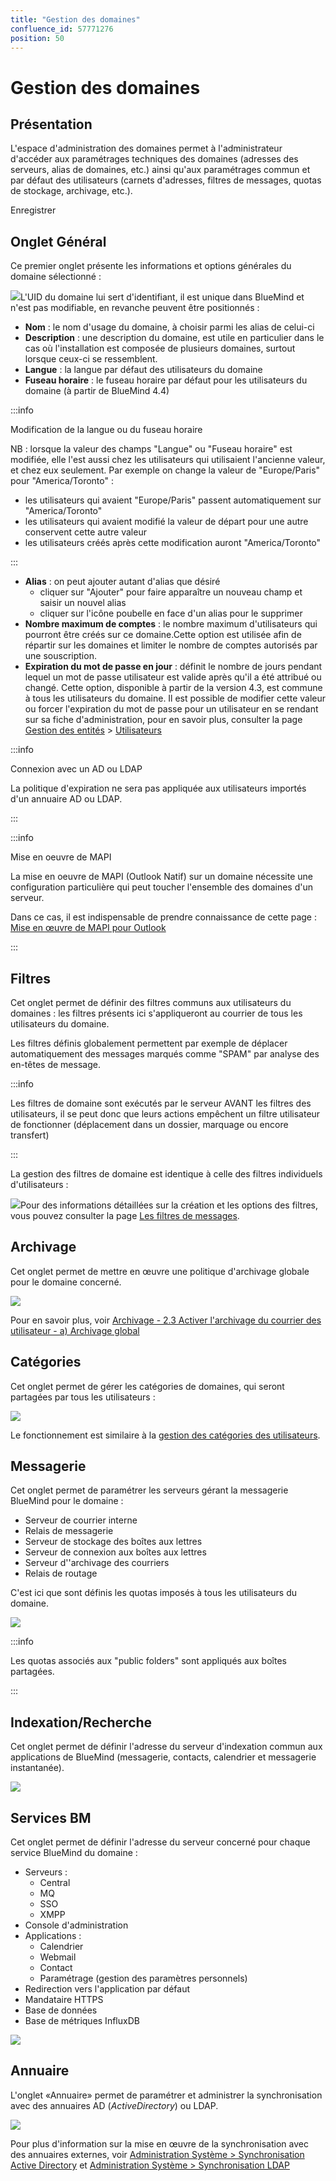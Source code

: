 ```yaml
---
title: "Gestion des domaines"
confluence_id: 57771276
position: 50
---
```

# Gestion des domaines


## Présentation

L'espace d'administration des domaines permet à l'administrateur d'accéder aux paramétrages techniques des domaines (adresses des serveurs, alias de domaines, etc.) ainsi qu'aux paramétrages commun et par défaut des utilisateurs (carnets d'adresses, filtres de messages, quotas de stockage, archivage, etc.).


Enregistrer


## Onglet Général

Ce premier onglet présente les informations et options générales du domaine sélectionné :

![](../../../attachments/57771276/66096447.png)L'UID du domaine lui sert d'identifiant, il est unique dans BlueMind et n'est pas modifiable, en revanche peuvent être positionnés :

- **Nom** : le nom d'usage du domaine, à choisir parmi les alias de celui-ci
- **Description** : une description du domaine, est utile en particulier dans le cas où l'installation est composée de plusieurs domaines, surtout lorsque ceux-ci se ressemblent.
- **Langue** : la langue par défaut des utilisateurs du domaine
- **Fuseau horaire** : le fuseau horaire par défaut pour les utilisateurs du domaine (à partir de BlueMind 4.4)


:::info

Modification de la langue ou du fuseau horaire

NB : lorsque la valeur des champs "Langue" ou "Fuseau horaire" est modifiée, elle l'est aussi chez les utilisateurs qui utilisaient l'ancienne valeur, et chez eux seulement.
Par exemple on change la valeur de "Europe/Paris" pour "America/Toronto" :

- les utilisateurs qui avaient "Europe/Paris" passent automatiquement sur "America/Toronto"
- les utilisateurs qui avaient modifié la valeur de départ pour une autre conservent cette autre valeur
- les utilisateurs créés après cette modification auront "America/Toronto"


:::

- **Alias** : on peut ajouter autant d'alias que désiré
    - cliquer sur "Ajouter" pour faire apparaître un nouveau champ et saisir un nouvel alias
    - cliquer sur l'icône poubelle en face d'un alias pour le supprimer
- **Nombre maximum de comptes** : le nombre maximum d'utilisateurs qui pourront être créés sur ce domaine.Cette option est utilisée afin de répartir sur les domaines et limiter le nombre de comptes autorisés par une souscription.
- **Expiration du mot de passe en jour** : définit le nombre de jours pendant lequel un mot de passe utilisateur est valide après qu'il a été attribué ou changé.
Cette option, disponible à partir de la version 4.3, est commune à tous les utilisateurs du domaine. Il est possible de modifier cette valeur ou forcer l'expiration du mot de passe pour un utilisateur en se rendant sur sa fiche d'administration, pour en savoir plus, consulter la page [Gestion des entités](/Guide_de_l_administrateur/Gestion_des_entités/) > [Utilisateurs](/Guide_de_l_administrateur/Gestion_des_entités/Utilisateurs/)


:::info

Connexion avec un AD ou LDAP

La politique d'expiration ne sera pas appliquée aux utilisateurs importés d'un annuaire AD ou LDAP.

:::


:::info

Mise en oeuvre de MAPI

La mise en oeuvre de MAPI (Outlook Natif) sur un domaine nécessite une configuration particulière qui peut toucher l'ensemble des domaines d'un serveur.

Dans ce cas, il est indispensable de prendre connaissance de cette page : [Mise en œuvre de MAPI pour Outlook](/Guide_de_l_administrateur/La_souscription_BlueMind/Mise_en_œuvre_de_MAPI_pour_Outlook/)

:::

## Filtres

Cet onglet permet de définir des filtres communs aux utilisateurs du domaines : les filtres présents ici s'appliqueront au courrier de tous les utilisateurs du domaine.

Les filtres définis globalement permettent par exemple de déplacer automatiquement des messages marqués comme "SPAM" par analyse des en-têtes de message.


:::info

Les filtres de domaine sont exécutés par le serveur AVANT les filtres des utilisateurs, il se peut donc que leurs actions empêchent un filtre utilisateur de fonctionner (déplacement dans un dossier, marquage ou encore transfert)

:::

La gestion des filtres de domaine est identique à celle des filtres individuels d'utilisateurs :

![](../../../attachments/57771276/66096450.png)Pour des informations détaillées sur la création et les options des filtres, vous pouvez consulter la page [Les filtres de messages](/Guide_de_l_utilisateur/La_messagerie/Les_filtres_de_messages/).

## Archivage

Cet onglet permet de mettre en œuvre une politique d'archivage globale pour le domaine concerné.

![](../../../attachments/57771276/66096453.png)

Pour en savoir plus, voir [Archivage - 2.3 Activer l'archivage du courrier des utilisateur - a) Archivage global](/Guide_de_l_administrateur/Configuration/Archivage/)

## Catégories

Cet onglet permet de gérer les catégories de domaines, qui seront partagées par tous les utilisateurs :

![](../../../attachments/57771276/66096448.png)

Le fonctionnement est similaire à la [gestion des catégories des utilisateurs](/Guide_de_l_utilisateur/Les_catégories_tags_/).

## Messagerie

Cet onglet permet de paramétrer les serveurs gérant la messagerie BlueMind pour le domaine :

- Serveur de courrier interne
- Relais de messagerie
- Serveur de stockage des boîtes aux lettres
- Serveur de connexion aux boîtes aux lettres
- Serveur d''archivage des courriers
- Relais de routage


C'est ici que sont définis les quotas imposés à tous les utilisateurs du domaine.

![](../../../attachments/57771276/66096458.png)


:::info

Les quotas associés aux "public folders" sont appliqués aux boîtes partagées.

:::


## Indexation/Recherche

Cet onglet permet de définir l'adresse du serveur d'indexation commun aux applications de BlueMind (messagerie, contacts, calendrier et messagerie instantanée).

![](../../../attachments/57771276/66096456.png)

## Services BM

Cet onglet permet de définir l'adresse du serveur concerné pour chaque service BlueMind du domaine :

- Serveurs :
    - Central
    - MQ
    - SSO
    - XMPP
- Console d'administration
- Applications :
    - Calendrier
    - Webmail
    - Contact
    - Paramétrage (gestion des paramètres personnels)
- Redirection vers l'application par défaut
- Mandataire HTTPS
- Base de données
- Base de métriques InfluxDB


![](../../../attachments/57771276/66096455.png)

## Annuaire

L'onglet «Annuaire» permet de paramétrer et administrer la synchronisation avec des annuaires AD (*ActiveDirectory*) ou LDAP.

![](../../../attachments/57771276/66096461.png)

Pour plus d'information sur la mise en œuvre de la synchronisation avec des annuaires externes, voir [Administration Système > Synchronisation Active Directory](/Guide_de_l_administrateur/Gestion_des_entités/Synchronisation_Active_Directory/) et [Administration Système > Synchronisation LDAP](/Guide_de_l_administrateur/Gestion_des_entités/Synchronisation_LDAP/)


